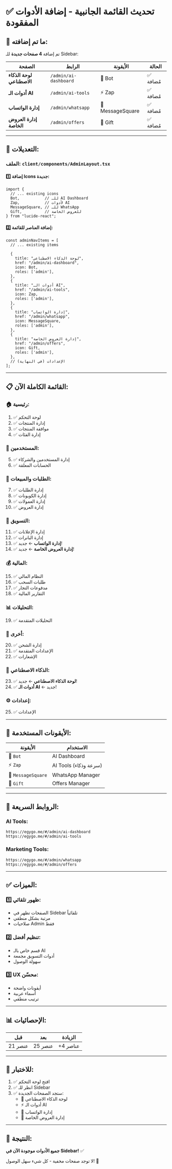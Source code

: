 # ✅ تحديث القائمة الجانبية - إضافة الأدوات المفقودة

## 🎯 ما تم إضافته:

تم إضافة **4 صفحات جديدة** للـ Sidebar:

| الصفحة | الرابط | الأيقونة | الحالة |
|--------|--------|----------|--------|
| **لوحة الذكاء الاصطناعي** | `/admin/ai-dashboard` | 🤖 Bot | ✅ مُضافة |
| **أدوات الـ AI** | `/admin/ai-tools` | ⚡ Zap | ✅ مُضافة |
| **إدارة الواتساب** | `/admin/whatsapp` | 💬 MessageSquare | ✅ مُضافة |
| **إدارة العروض الخاصة** | `/admin/offers` | 🎁 Gift | ✅ مُضافة |

---

## 📝 التعديلات:

### الملف: `client/components/AdminLayout.tsx`

#### 1️⃣ إضافة Icons جديدة:
```tsx
import {
  // ... existing icons
  Bot,           // للـ AI Dashboard
  Zap,           // لأدوات AI
  MessageSquare, // للـ WhatsApp
  Gift,          // للعروض الخاصة
} from "lucide-react";
```

#### 2️⃣ إضافة العناصر للقائمة:
```tsx
const adminNavItems = [
  // ... existing items
  
  {
    title: "لوحة الذكاء الاصطناعي",
    href: "/admin/ai-dashboard",
    icon: Bot,
    roles: ['admin'],
  },
  {
    title: "أدوات الـ AI",
    href: "/admin/ai-tools",
    icon: Zap,
    roles: ['admin'],
  },
  {
    title: "إدارة الواتساب",
    href: "/admin/whatsapp",
    icon: MessageSquare,
    roles: ['admin'],
  },
  {
    title: "إدارة العروض الخاصة",
    href: "/admin/offers",
    icon: Gift,
    roles: ['admin'],
  },
  // الإعدادات (في النهاية)
];
```

---

## 📋 القائمة الكاملة الآن:

### 🏠 رئيسية:
1. ✅ لوحة التحكم
2. ✅ إدارة المنتجات
3. ✅ موافقة المنتجات
4. ✅ إدارة الفئات

### 👥 المستخدمين:
5. ✅ إدارة المستخدمين والشركاء
6. ✅ الحسابات المعلقة

### 🛒 الطلبات والمبيعات:
7. ✅ إدارة الطلبات
8. ✅ إدارة الكوبونات
9. ✅ إدارة العمولات
10. ✅ إدارة العروض

### 📢 التسويق:
11. ✅ إدارة الإعلانات
12. ✅ إدارة البانرات
13. ✅ **إدارة الواتساب** ← جديد!
14. ✅ **إدارة العروض الخاصة** ← جديد!

### 💰 المالية:
15. ✅ النظام المالي
16. ✅ طلبات السحب
17. ✅ مدفوعات التجار
18. ✅ التقارير المالية

### 📊 التحليلات:
19. ✅ التحليلات المتقدمة

### 🚚 أخرى:
20. ✅ إدارة الشحن
21. ✅ الإعدادات المتقدمة
22. ✅ الإشعارات

### 🤖 الذكاء الاصطناعي:
23. ✅ **لوحة الذكاء الاصطناعي** ← جديد!
24. ✅ **أدوات الـ AI** ← جديد!

### ⚙️ إعدادات:
25. ✅ الإعدادات

---

## 🎨 الأيقونات المستخدمة:

| الأيقونة | الاستخدام |
|---------|----------|
| 🤖 `Bot` | AI Dashboard |
| ⚡ `Zap` | AI Tools (سرعة وذكاء) |
| 💬 `MessageSquare` | WhatsApp Manager |
| 🎁 `Gift` | Offers Manager |

---

## 🔗 الروابط السريعة:

### AI Tools:
```
https://egygo.me/#/admin/ai-dashboard
https://egygo.me/#/admin/ai-tools
```

### Marketing Tools:
```
https://egygo.me/#/admin/whatsapp
https://egygo.me/#/admin/offers
```

---

## ✅ الميزات:

### 1️⃣ **ظهور تلقائي**:
- الصفحات تظهر في Sidebar تلقائياً
- مرتبة بشكل منطقي
- صلاحيات Admin فقط

### 2️⃣ **تنظيم أفضل**:
- قسم خاص بالـ AI
- أدوات التسويق مجمعة
- سهولة الوصول

### 3️⃣ **UX محسّن**:
- أيقونات واضحة
- أسماء عربية
- ترتيب منطقي

---

## 📊 الإحصائيات:

| قبل | بعد | الزيادة |
|-----|-----|---------|
| 21 عنصر | 25 عنصر | +4 عناصر |

---

## 🚀 للاختبار:

1. ✅ افتح لوحة التحكم
2. ✅ انظر للـ Sidebar
3. ✅ ستجد الصفحات الجديدة:
   - 🤖 لوحة الذكاء الاصطناعي
   - ⚡ أدوات الـ AI
   - 💬 إدارة الواتساب
   - 🎁 إدارة العروض الخاصة

---

## 🎉 النتيجة:

**جميع الأدوات موجودة الآن في Sidebar!** ✅

لا توجد صفحات مخفية - كل شيء سهل الوصول! 🚀
